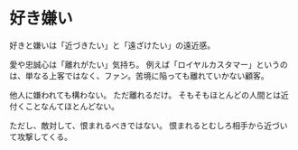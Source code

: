 # 好き嫌い

好きと嫌いは「近づきたい」と「遠ざけたい」の遠近感。

愛や忠誠心は「離れがたい」気持ち。
例えば「ロイヤルカスタマー」というのは、単なる上客ではなく、ファン。苦境に陥っても離れていかない顧客。

他人に嫌われても構わない。
ただ離れるだけ。
そもそもほとんどの人間とは近付くことなんてほとんどない。

ただし、敵対して、恨まれるべきではない。
恨まれるとむしろ相手から近づいて攻撃してくる。
